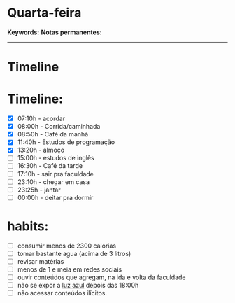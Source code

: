 # Quarta-feira
**Keywords:**
**Notas permanentes:**
_ _ __

# Timeline

# Timeline:

- [x] 07:10h - acordar
- [x] 08:00h - Corrida/caminhada
- [x] 08:50h - Café da manhã
- [x] 11:40h - Estudos de programação
- [x] 13:20h - almoço
- [ ] 15:00h - estudos de inglês
- [ ] 16:30h - Café da tarde
- [ ] 17:10h - sair pra faculdade
- [ ] 23:10h - chegar em casa
- [ ] 23:25h - jantar
- [ ] 00:00h - deitar pra dormir

# habits:

- [ ] consumir menos de 2300 calorias
- [ ] tomar bastante agua (acima de 3 litros)
- [ ] revisar matérias
- [ ] menos de 1 e meia em redes sociais
- [ ] ouvir conteúdos que agregam, na ida e volta da faculdade
- [ ] não se expor a [luz azul](app://obsidian.md/luz%20azul) depois das 18:00h
- [ ] não acessar conteúdos ilícitos.
